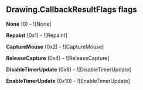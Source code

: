 ## Drawing.CallbackResultFlags flags

**None** (0) - ![None]

**Repaint** (0x1) - ![Repaint]

**CaptureMouse** (0x2) - ![CaptureMouse]

**ReleaseCapture** (0x4) - ![ReleaseCapture]

**DisableTimerUpdate** (0x8) - ![DisableTimerUpdate]

**EnableTimerUpdate** (0x10) - ![EnableTimerUpdate]

